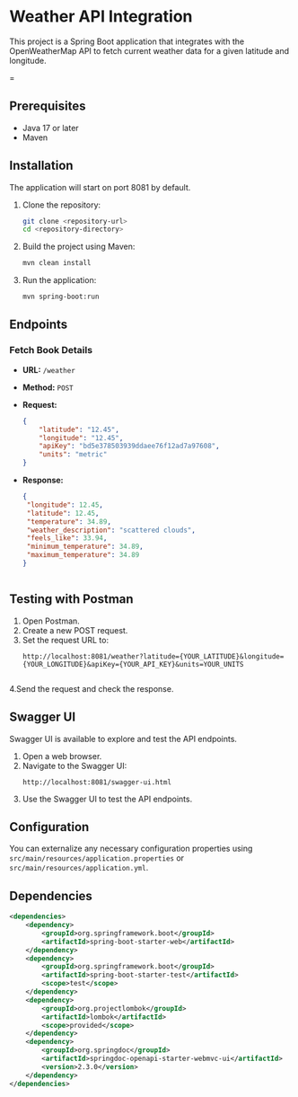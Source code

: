 

# Weather API Integration

This project is a Spring Boot application that integrates with the OpenWeatherMap API to fetch current weather data for a given latitude and longitude.

=

## Prerequisites

- Java 17 or later
- Maven

## Installation

The application will start on port 8081 by default.


1. Clone the repository:
    ```bash
    git clone <repository-url>
    cd <repository-directory>
    ```

2. Build the project using Maven:
    ```bash
    mvn clean install
    ```

3. Run the application:
    ```bash
    mvn spring-boot:run
    ```

## Endpoints

### Fetch Book Details

- **URL:** `/weather`
- **Method:** `POST`
- **Request:**
    ```json
    {
        "latitude": "12.45",
        "longitude": "12.45",
        "apiKey": "bd5e378503939ddaee76f12ad7a97608",
        "units": "metric"
    }
    ```
- **Response:**
    ```json
    {
     "longitude": 12.45,
     "latitude": 12.45,
     "temperature": 34.89,
     "weather_description": "scattered clouds",
     "feels_like": 33.94,
     "minimum_temperature": 34.89,
     "maximum_temperature": 34.89
  }
    ```


    ```

## Testing with Postman

1. Open Postman.
2. Create a new POST request.
3. Set the request URL to:
    ```
    http://localhost:8081/weather?latitude={YOUR_LATITUDE}&longitude={YOUR_LONGITUDE}&apiKey={YOUR_API_KEY}&units=YOUR_UNITS

    ```
    ```
4.Send the request and check the response.

## Swagger UI

Swagger UI is available to explore and test the API endpoints.

1. Open a web browser.
2. Navigate to the Swagger UI:
    ```
    http://localhost:8081/swagger-ui.html
    ```
3. Use the Swagger UI to test the API endpoints.

## Configuration

You can externalize any necessary configuration properties using `src/main/resources/application.properties` or `src/main/resources/application.yml`.

## Dependencies

```xml
<dependencies>
    <dependency>
        <groupId>org.springframework.boot</groupId>
        <artifactId>spring-boot-starter-web</artifactId>
    </dependency>
    <dependency>
        <groupId>org.springframework.boot</groupId>
        <artifactId>spring-boot-starter-test</artifactId>
        <scope>test</scope>
    </dependency>
    <dependency>
        <groupId>org.projectlombok</groupId>
        <artifactId>lombok</artifactId>
        <scope>provided</scope>
    </dependency>
    <dependency>
        <groupId>org.springdoc</groupId>
        <artifactId>springdoc-openapi-starter-webmvc-ui</artifactId>
        <version>2.3.0</version>
    </dependency>
</dependencies>
